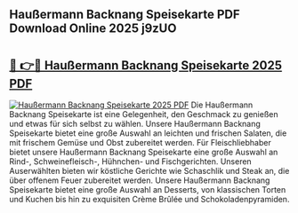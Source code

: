 ## Haußermann Backnang Speisekarte PDF Download Online 2025 j9zUO

# <h2><a href="http://gc8ieb.nevu.top/?p=Hau%c3%9fermann+Backnang+Speisekarte">🔗 👉🔴 Haußermann Backnang Speisekarte 2025 PDF</a></h2>

[![Haußermann Backnang Speisekarte 2025 PDF](https://i.imgur.com/dBaPXMq.png)](http://gc8ieb.nevu.top/?p=Hau%c3%9fermann+Backnang+Speisekarte)
Die Haußermann Backnang Speisekarte ist eine Gelegenheit, den Geschmack zu genießen und etwas für sich selbst zu wählen. Unsere Haußermann Backnang Speisekarte bietet eine große Auswahl an leichten und frischen Salaten, die mit frischem Gemüse und Obst zubereitet werden. Für Fleischliebhaber bietet unsere Haußermann Backnang Speisekarte eine große Auswahl an Rind-, Schweinefleisch-, Hühnchen- und Fischgerichten. Unseren Auserwählten bieten wir köstliche Gerichte wie Schaschlik und Steak an, die über offenem Feuer zubereitet werden. Unsere Haußermann Backnang Speisekarte bietet eine große Auswahl an Desserts, von klassischen Torten und Kuchen bis hin zu exquisiten Crème Brûlée und Schokoladenpyramiden.
